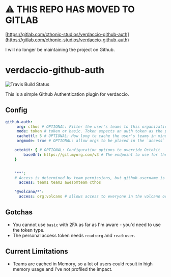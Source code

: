 # ⚠ THIS REPO HAS MOVED TO GITLAB

[https://gitlab.com/cthonic-studios/verdaccio-github-auth](https://gitlab.com/cthonic-studios/verdaccio-github-auth)

I will no longer be maintaining the project on Github.

# verdaccio-github-auth

![Travis Build Status](https://travis-ci.org/cthonic-studios/verdaccio-github-auth.svg?branch=master)

This is a simple Github Authentication plugin for verdaccio. 

## Config

```yml
github-auth:
     org: cthos # OPTIONAL: Filter the user's teams to this organization
     mode: token # token or basic. Token expects an auth token as the password. Basic is raw username/password for github. DEFAULT: token
     cachettl: 5 # OPTIONAL: How long to cache the user's teams in minutes. DEFAULT: 5
     orgmode: true # OPTIONAL: allow orgs to be placed in the `access` stanza.

    octokit: { # OPTIONAL: Configuration options to override Octokit
        baseUrl: https://git.myorg.com/v3 # The endpoint to use for the Github API
    }


    '**':
    # Access is determined by team permissions, but github username is also valid.
      access: team1 team2 awesomteam cthos

    '@volcano/*':
      access: org:volcano # allows access to everyone in the volcano org
```

## Gotchas

* You cannot use `basic` with 2FA as far as I'm aware - you'd need to use the token type.
* The personal access token needs `read:org` and `read:user`. 

## Current Limitations

* Teams are cached in Memory, so a lot of users could result in high memory usage and I've not profiled the impact.
